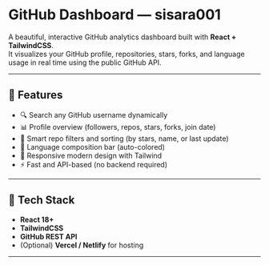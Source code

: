 # GitHub Dashboard — sisara001

A beautiful, interactive GitHub analytics dashboard built with **React + TailwindCSS**.  
It visualizes your GitHub profile, repositories, stars, forks, and language usage in real time using the public GitHub API.

---

## 🚀 Features

- 🔍 Search any GitHub username dynamically  
- 📊 Profile overview (followers, repos, stars, forks, join date)  
- 🧠 Smart repo filters and sorting (by stars, name, or last update)  
- 🌈 Language composition bar (auto-colored)  
- 💾 Responsive modern design with Tailwind  
- ⚡ Fast and API-based (no backend required)

---

## 🧩 Tech Stack

- **React 18+**
- **TailwindCSS**
- **GitHub REST API**
- (Optional) **Vercel / Netlify** for hosting

---


